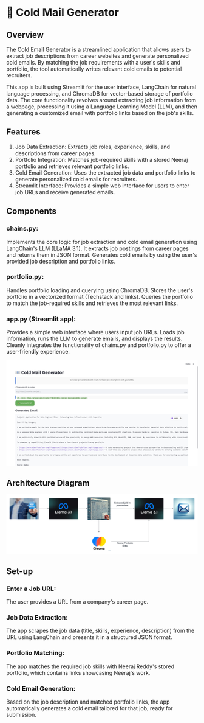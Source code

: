 # 📧 Cold Mail Generator
## Overview
The Cold Email Generator is a streamlined application that allows users to extract job descriptions from career websites and generate personalized cold emails. By matching the job requirements with a user's skills and portfolio, the tool automatically writes relevant cold emails to potential recruiters.

This app is built using Streamlit for the user interface, LangChain for natural language processing, and ChromaDB for vector-based storage of portfolio data. The core functionality revolves around extracting job information from a webpage, processing it using a Language Learning Model (LLM), and then generating a customized email with portfolio links based on the job's skills.

## Features
1. Job Data Extraction: Extracts job roles, experience, skills, and descriptions from career pages.
2. Portfolio Integration: Matches job-required skills with a stored Neeraj portfolio and retrieves relevant portfolio links.
3. Cold Email Generation: Uses the extracted job data and portfolio links to generate personalized cold emails for recruiters.
4. Streamlit Interface: Provides a simple web interface for users to enter job URLs and receive generated emails.



## Components
### chains.py:
Implements the core logic for job extraction and cold email generation using LangChain's LLM (LLaMA 3.1).
It extracts job postings from career pages and returns them in JSON format.
Generates cold emails by using the user's provided job description and portfolio links.
### portfolio.py:
Handles portfolio loading and querying using ChromaDB.
Stores the user's portfolio in a vectorized format (Techstack and links).
Queries the portfolio to match the job-required skills and retrieves the most relevant links.
### app.py (Streamlit app):
Provides a simple web interface where users input job URLs.
Loads job information, runs the LLM to generate emails, and displays the results.
Cleanly integrates the functionality of chains.py and portfolio.py to offer a user-friendly experience.


![img.png](imgs/Neeraj_Job.png)

## Architecture Diagram
![img.png](imgs/Architecture.png)

## Set-up
### Enter a Job URL:
The user provides a URL from a company's career page.

### Job Data Extraction:
The app scrapes the job data (title, skills, experience, description) from the URL using LangChain and presents it in a structured JSON format.

### Portfolio Matching:
The app matches the required job skills with Neeraj Reddy's stored portfolio, which contains links showcasing Neeraj's work.

### Cold Email Generation:
Based on the job description and matched portfolio links, the app automatically generates a cold email tailored for that job, ready for submission.

   
